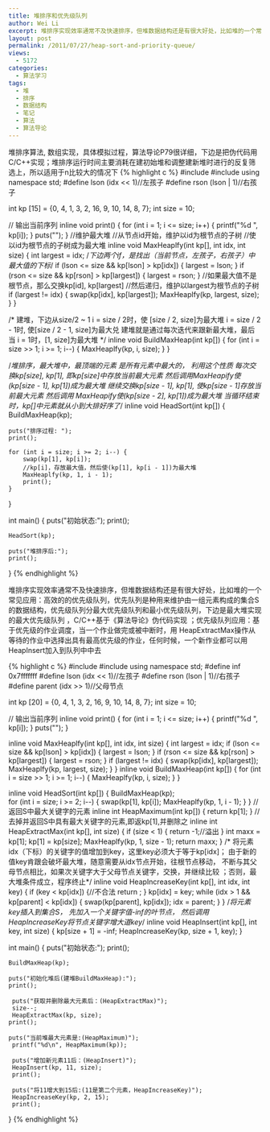 ```yaml
---
title: 堆排序和优先级队列
author: Wei Li
excerpt: 堆排序实现效率通常不及快速排序，但堆数据结构还是有很大好处，比如堆的一个常见应用：高效的的优先级队列优先队列是种用来维护由一组元素构成的集合S的数据结构，优先级队列分最大优先级队列和最小优先级队列，下边是最大堆实现的最大优先级队列。
layout: post
permalink: /2011/07/27/heap-sort-and-priority-queue/
views:
  - 5172
categories:
  - 算法学习
tags:
  - 堆
  - 排序
  - 数据结构
  - 笔记
  - 算法
  - 算法导论
---
```

堆排序算法, 数组实现，具体模拟过程，算法导论P79很详细，下边是把伪代码用C/C++实现；堆排序运行时间主要消耗在建初始堆和调整建新堆时进行的反复筛选上，所以适用于n比较大的情况下
{% highlight c %}
#include<iostream>
#include<cstdio>
using namespace std;
#define lson (idx << 1)//左孩子 
#define rson (lson | 1)//右孩子 
 
int kp [15] = {0, 4, 1, 3, 2, 16, 9, 10, 14, 8, 7};
int size = 10;
 
// 输出当前序列 
inline void  print() {
    for (int i = 1; i <= size; i++) {
        printf("%d ", kp[i]);
    } puts("");
}
//维护最大堆 
//从节点id开始，维护以id为根节点的子树 
//使以id为根节点的子树成为最大堆 
inline void MaxHeaplfy(int kp[], int idx, int size) {
    int largest = idx;
    /*下边两个if，是找出（当前节点，左孩子，右孩子）中
    最大值的下标*/
    if (lson <= size && kp[lson] > kp[idx]) {
        largest = lson;
    } 
    if (rson <= size && kp[rson] > kp[largest]) {
        largest = rson;
    }
    //如果最大值不是根节点，那么交换kp[id], kp[largest]
    //然后递归，维护以largest为根节点的子树 
    if (largest != idx) {
        swap(kp[idx], kp[largest]);
        MaxHeaplfy(kp, largest, size);
    }
}
 
/*
建堆，下边从size/2 ~ 1
i = size / 2时，使 [size / 2, size]为最大堆
 i = size / 2 - 1时, 使[size / 2 - 1, size]为最大兑
建堆就是通过每次迭代来跟新最大堆，最后当
i = 1时，[1, size]为最大堆 
*/
inline void BuildMaxHeap(int kp[]) {
    for (int i = size >> 1; i >= 1; i--) {
        MaxHeaplfy(kp, i, size);
    }
}
 
/*堆排序，最大堆中，最顶端的元素
是所有元素中最大的， 利用这个性质
每次交换kp[size],  kp[1], 即kp[size]中存放当前最大元素
然后调用MaxHeapify使(kp[size - 1], kp[1])成为最大堆 
继续交换kp[size - 1], kp[1], 使kp[size - 1]存放当前最大元素
然后调用 MaxHeapify使(kp[size - 2], kp[1])成为最大堆 
当循环结束时，kp[]中元素就从小到大排好序了*/
inline void HeadSort(int kp[]) {
    BuildMaxHeap(kp);
         
    puts("排序过程: ");
    print();
     
    for (int i = size; i >= 2; i--) {
        swap(kp[1], kp[i]);
        //kp[i]，存放最大值，然后使(kp[1], kp[i - 1])为最大堆 
        MaxHeaplfy(kp, 1, i - 1); 
        print();
    }
}
     
int main() {
    puts("初始状态:");
    print(); 
     
    HeadSort(kp);
     
    puts("堆排序后:"); 
    print();
}
{% endhighlight %}

堆排序实现效率通常不及快速排序，但堆数据结构还是有很大好处，比如堆的一个常见应用：高效的的优先级队列，优先队列是种用来维护由一组元素构成的集合S的数据结构，优先级队列分最大优先级队列和最小优先级队列，下边是最大堆实现的最大优先级队列 ，C/C++基于《算法导论》伪代码实现 ；优先级队列应用：基于优先级的作业调度，当一个作业做完或被中断时，用 HeapExtractMax操作从等待的作业中选择出具有最高优先级的作业，任何时候，一个新作业都可以用 HeapInsert加入到队列中中去

{% highlight c %}
#include<iostream>
#include<cstdio>
using namespace std;
#define inf 0x7fffffff
#define lson (idx << 1)//左孩子 
#define rson (lson | 1)//右孩子 
#define parent (idx >> 1)//父母节点 
 
 
int kp [20] = {0, 4, 1, 3, 2, 16, 9, 10, 14, 8, 7};
int size = 10;
 
// 输出当前序列 
inline void  print() {
    for (int i = 1; i <= size; i++) {
        printf("%d ", kp[i]);
    } puts("");
}
  
inline void MaxHeaplfy(int kp[], int idx, int size) {
    int largest = idx;
    if (lson <= size && kp[lson] > kp[idx]) {
        largest = lson;
    } 
    if (rson <= size && kp[rson] > kp[largest]) {
        largest = rson;
    }
    if (largest != idx) {
        swap(kp[idx], kp[largest]);
        MaxHeaplfy(kp, largest, size);
    }
}
inline void BuildMaxHeap(int kp[]) {
    for (int i = size >> 1; i >= 1; i--) {
        MaxHeaplfy(kp, i, size);
    }
}
 
inline void HeadSort(int kp[]) {
    BuildMaxHeap(kp);    
    for (int i = size; i >= 2; i--) {
        swap(kp[1], kp[i]);
        MaxHeaplfy(kp, 1, i - 1); 
    }
}
//返回S中最大关键字的元素 
inline int HeapMaximum(int kp[]) {
    return kp[1];
}
//去掉并返回S中具有最大关键字的元素,即返kp[1],并删除之 
inline int HeapExtractMax(int kp[], int size) {
    if (size < 1) {
        return -1;//溢出 
    }
    int maxx = kp[1];
    kp[1] = kp[size];
    MaxHeaplfy(kp, 1, size - 1);
    return maxx;
}
/* 将元素idx（下标）的关键字的值增加到key，这里key必须大于等于kp[idx]；
由于新的值key肯跟会破坏最大堆，随意需要从idx节点开始，往根节点移动，
不断与其父母节点相比，如果次关键字大于父母节点关键字，交换，并继续比较
；否则，最大堆条件成立，程序终止*/
inline void HeapIncreaseKey(int kp[], int idx, int key) {
    if (key < kp[idx]) {//不合法 
        return ;
    }
    kp[idx] = key;
    while (idx > 1 && kp[parent] < kp[idx]) {
        swap(kp[parent], kp[idx]);
        idx = parent;
    }
}
/*将元素key插入到集合S， 先加入一个关键字值-inf的叶节点，
然后调用 HeapIncreaseKey将节点关键字增大道key*/
inline void HeapInsert(int kp[], int key, int size) {
    kp[size + 1] = -inf;
    HeapIncreaseKey(kp, size + 1, key);
}
     
int main() {
    puts("初始状态:");
    print(); 
     
    BuildMaxHeap(kp);
     
    puts("初始化堆后(建堆BuildMaxHeap):"); 
    print();
      
     puts("获取并删除最大元素后：(HeapExtractMax)");
     size--;
     HeapExtractMax(kp, size);
    print(); 
             
    puts("当前堆最大元素是:(HeapMaximum)");
     printf("%d\n", HeapMaximum(kp));
      
     puts("增加新元素11后：(HeapInsert)");
     HeapInsert(kp, 11, size);
     print();
      
     puts("将11增大到15后:(11是第二个元素，HeapIncreaseKey)");
     HeapIncreaseKey(kp, 2, 15);
     print();      
}
{% endhighlight %} 
